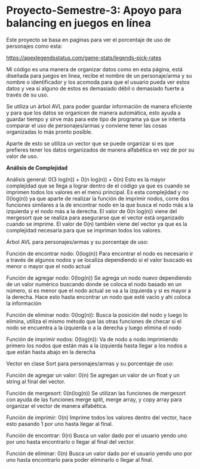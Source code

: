 # Proyecto-Semestre-3: Apoyo para balancing en juegos en línea

Este proyecto se basa en paginas para ver el porcentaje de uso de personajes como esta:

https://apexlegendsstatus.com/game-stats/legends-pick-rates

Mi código es una manera de organizar datos como en esta página, está diseñada para juegos en linea, recibe el nombre de un personaje/arma y su nombre o identificador y los acomoda para que el usuario pueda ver estos datos y vea si alguno de estos es demasiado débil o demasiado fuerte a través de su uso.

Se utiliza un árbol AVL para poder guardar información de manera eficiente y para que los datos se organicen de manera automática, esto ayuda a guardar tiempo y sirve más para este tipo de programa ya que se intenta comparar el uso de personajes/armas y conviene tener las cosas organizadas lo más pronto posible.

Aparte de esto se utiliza un vector que se puede organizar si es que prefieres tener los datos organizados de manera alfabética en vez de por su valor de uso.

**Análisis de Complejidad**

Análisis general: 0(3 log(n)) + 0(n log(n)) + 0(n) Esto es la mayor complejidad que se llega a lograr dentro de el código ya que es cuando se imprimen todos los valores en el menú principal. Es esta complejidad y no 0(log(n)) ya que aparte de realizar la función de imprimir nodos, corre dos funciones similares a la de encontrar nodo en la que busca el nodo más a la izquierda y el nodo más a la derecha. El valor de 0(n log(n)) viene del mergesort que se realiza para asegurarse que el vector está organizado cuando se imprime. El valor de 0(n) también viene del vector ya que es la complejidad necesaria para que se impriman todos los valores.

Árbol AVL para personajes/armas y su porcentaje de uso:

Función de encontrar nodo: 0(log(n)) Para encontrar el nodo es necesario ir a través de algunos nodos y se localiza dependiendo si el valor buscado es menor o mayor que el nodo actual

Función de agregar nodo: 0(log(n)) Se agrega un nodo nuevo dependiendo de un valor numérico buscando donde se coloca el nodo basado en un número, si es menor que el nodo actual se va a la izquierda y si es mayor a la derecha. Hace esto hasta encontrar un nodo que esté vacío y ahí coloca la información

Función de eliminar nodo: 0(log(n)): Busca la posición del nodo y luego lo elimina, utiliza el mismo método que las otras funciones de checar si el nodo se encuentra a la izquierda o a la derecha y luego elimina el nodo

Función de imprimir nodos: 0(log(n)): Va de nodo a nodo imprimiendo primero los nodos que están más a la izquierda hasta llegar a los nodos a que están hasta abajo en la derecha


Vector en clase Sort para personajes/armas y su porcentaje de uso:

Función de agregar un valor: 0(n) Se agregan un valor de un float y un string al final del vector.

Función de mergesort: 0(n(log(n)) Se utilizan las funciones de mergesort con ayuda de las funciones merge split, merge array, y copy array para organizar el vector de manera alfabética.

Función de imprimir: 0(n) Imprime todos los valores dentro del vector, hace esto pasando 1 por uno hasta llegar al final.

Función de encontrar: 0(n) Busca un valor dado por el usuario yendo uno por uno hasta encontrarlo o llegar al final del vector.

Función de eliminar: 0(n) Busca un valor dado por el usuario yendo uno por uno hasta encontrarlo para poder eliminarlo o llegar al final.
